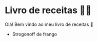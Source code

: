 # Livro de receitas :man_cook:

Olá! Bem vindo ao meu livro de receitas :wave:

* Strogonoff de frango
